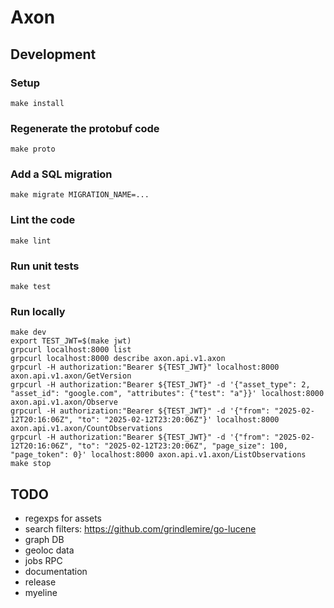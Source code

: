 # Axon

## Development

### Setup

```shell
make install
```

### Regenerate the protobuf code

```shell
make proto
```

### Add a SQL migration

```shell
make migrate MIGRATION_NAME=...
```

### Lint the code

```shell
make lint
```

### Run unit tests

```shell
make test
```

### Run locally

```shell
make dev
export TEST_JWT=$(make jwt)
grpcurl localhost:8000 list
grpcurl localhost:8000 describe axon.api.v1.axon
grpcurl -H authorization:"Bearer ${TEST_JWT}" localhost:8000 axon.api.v1.axon/GetVersion
grpcurl -H authorization:"Bearer ${TEST_JWT}" -d '{"asset_type": 2, "asset_id": "google.com", "attributes": {"test": "a"}}' localhost:8000 axon.api.v1.axon/Observe
grpcurl -H authorization:"Bearer ${TEST_JWT}" -d '{"from": "2025-02-12T20:16:06Z", "to": "2025-02-12T23:20:06Z"}' localhost:8000 axon.api.v1.axon/CountObservations
grpcurl -H authorization:"Bearer ${TEST_JWT}" -d '{"from": "2025-02-12T20:16:06Z", "to": "2025-02-12T23:20:06Z", "page_size": 100, "page_token": 0}' localhost:8000 axon.api.v1.axon/ListObservations
make stop
```

## TODO

- regexps for assets
- search filters: https://github.com/grindlemire/go-lucene
- graph DB
- geoloc data
- jobs RPC
- documentation
- release
- myeline
